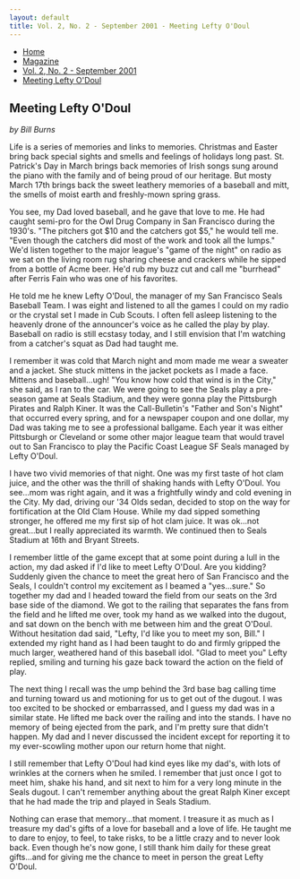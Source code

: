 ```yaml
---
layout: default
title: Vol. 2, No. 2 - September 2001 - Meeting Lefty O'Doul
---
```

<nav class="breadcrumb" aria-label="breadcrumbs">
  <ul>
    <li><a href="{{ site.url }}{{ site.baseurl }}/index.html">Home</a></li>
    <li><a href="../magazine-home.html">Magazine</a></li>
    <li><a href="bi_vol_2_no_2_home.html">Vol. 2, No. 2 - September 2001</a></li>
    <li class="is-active"><a href="#" aria-current="page">Meeting Lefty O'Doul</a></li>
  </ul>
</nav>

<section class="storycontent">
  <h1>Meeting Lefty O'Doul</h1>
  <p><em>by Bill Burns</em></p>

  <p>
    Life is a series of memories and links to memories. Christmas and Easter bring back special sights and smells and feelings of holidays long past.  St. Patrick's Day in March brings back memories of Irish songs sung around the piano with the family and of being proud of our heritage. But mosty March 17th brings back the sweet leathery memories of a baseball and mitt, the smells of moist earth and freshly-mown spring grass.
  </p>

  <p>
    You see, my Dad loved baseball, and he gave that love to me. He had caught semi-pro for the Owl Drug Company in San Francisco during the 1930's. "The pitchers got $10 and the catchers got $5," he would tell me. "Even though the catchers did most of the work and took all the lumps." We'd listen together to the major league's "game of the night" on radio as we sat on the living room rug sharing cheese and crackers while he sipped from a bottle of Acme beer. He'd rub my buzz cut and call me "burrhead" after Ferris Fain who was one of his favorites.
  </p>

  <p>
    He told me he knew Lefty O'Doul, the manager of my San Francisco Seals Baseball Team. I was eight and listened to all the games I could on my radio or the crystal set I made in Cub Scouts. I often fell asleep listening to the heavenly drone of the announcer's voice as he called the play by play. Baseball on radio is still ecstasy today, and I still envision that I'm watching from a catcher's squat as Dad had taught me.
  </p>

  <p>
    I remember it was cold that March night and mom made me wear a sweater and a jacket. She stuck mittens in the jacket pockets as I made a face.  Mittens and baseball...ugh! "You know how cold that wind is in the City," she said, as I ran to the car. We were going to see the Seals play a pre-season game at Seals Stadium, and they were gonna play the Pittsburgh Pirates and Ralph Kiner. It was the Call-Bulletin's "Father and Son's Night" that occurred every spring, and for a newspaper coupon and one dollar, my Dad was taking me to see a professional ballgame. Each year it was either Pittsburgh or Cleveland or some other major league team that would travel out to San Francisco to play the Pacific Coast League SF Seals managed by Lefty O'Doul.
  </p>

  <p>
    I have two vivid memories of that night. One was my first taste of hot clam juice, and the other was the thrill of shaking hands with Lefty O'Doul. You see...mom was right again, and it was a frightfully windy and cold evening in the City. My dad, driving our '34 Olds sedan, decided to stop on the way for fortification at the Old Clam House. While my dad sipped something stronger, he offered me my first sip of hot clam juice. It was ok...not great...but I really appreciated its warmth. We continued then to Seals Stadium at 16th and Bryant Streets.
  </p>

  <p>
    I remember little of the game except that at some point during a lull in the action, my dad asked if I'd like to meet Lefty O'Doul. Are you kidding? Suddenly given the chance to meet the great hero of San Francisco and the Seals, I couldn't control my excitement as I beamed a "yes...sure." So together my dad and I headed toward the field from our seats on the 3rd base side of the diamond. We got to the railing that separates the fans from the field and he lifted me over, took my hand as we walked into the dugout, and sat down on the bench with me between him and the great O'Doul. Without hesitation dad said, "Lefty, I'd like you to meet my son, Bill." I extended my right hand as I had been taught to do and firmly gripped the much larger, weathered hand of this baseball idol. "Glad to meet you" Lefty replied, smiling and turning his gaze back toward the action on the field of play.
  </p>

  <p>
    The next thing I recall was the ump behind the 3rd base bag calling time and turning toward us and motioning for us to get out of the dugout. I was too excited to be shocked or embarrassed, and I guess my dad was in a similar state. He lifted me back over the railing and into the stands. I have no memory of being ejected from the park, and I'm pretty sure that didn't happen. My dad and I never discussed the incident except for reporting it to my ever-scowling mother upon our return home that night.
  </p>

  <p>
    I still remember that Lefty O'Doul had kind eyes like my dad's, with lots of wrinkles at the corners when he smiled. I remember that just once I got to meet him, shake his hand, and sit next to him for a very long minute in the Seals dugout. I can't remember anything about the great Ralph Kiner except that he had made the trip and played in Seals Stadium.
  </p>

  <p>
    Nothing can erase that memory...that moment. I treasure it as much as I treasure my dad's gifts of a love for baseball and a love of life. He taught me to dare to enjoy, to feel, to take risks, to be a little crazy and to never look back. Even though he's now gone, I still thank him daily for these great gifts...and for giving me the chance to meet in person the great Lefty O'Doul.
  </p>

</section>
